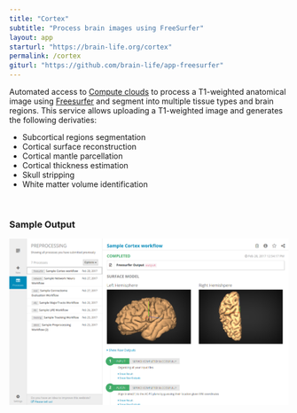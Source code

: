 ```yaml
---
title: "Cortex"
subtitle: "Process brain images using FreeSurfer"
layout: app
starturl: "https://brain-life.org/cortex"
permalink: /cortex
giturl: "https://github.com/brain-life/app-freesurfer"
---
```


Automated access to [Compute clouds](https://jetstream-cloud.org) to process a T1-weighted anatomical image using [Freesurfer](https://surfer.nmr.mgh.harvard.edu/) and segment into multiple tissue types and brain regions. This service allows uploading a T1-weighted image and generates the following derivaties:

* Subcortical regions segmentation
* Cortical surface reconstruction
* Cortical mantle parcellation
* Cortical thickness estimation
* Skull stripping
* White matter volume identification

<br>
<h3>Sample Output</h3>
<center>
<img src="/images/screenshots/cortex.png" class="screenshot">
</center>
<br>
